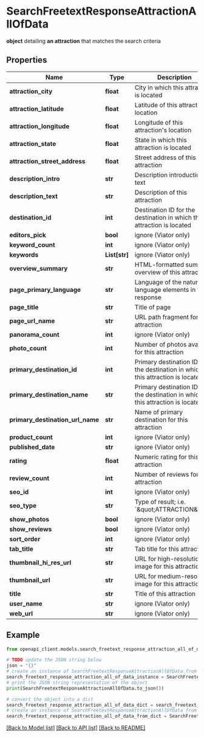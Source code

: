 # SearchFreetextResponseAttractionAllOfData

**object** detailing **an attraction** that matches the search criteria

## Properties

Name | Type | Description | Notes
------------ | ------------- | ------------- | -------------
**attraction_city** | **float** | City in which this attraction is located | [optional] 
**attraction_latitude** | **float** | Latitude of this attraction&#39;s location | [optional] 
**attraction_longitude** | **float** | Longitude of this attraction&#39;s location | [optional] 
**attraction_state** | **float** | State in which this attraction is located | [optional] 
**attraction_street_address** | **float** | Street address of this attraction | [optional] 
**description_intro** | **str** | Description introduction text | [optional] 
**description_text** | **str** | Description of this attraction | [optional] 
**destination_id** | **int** | Destination ID for the destination in which this attraction is located | [optional] 
**editors_pick** | **bool** | ignore (Viator only) | [optional] 
**keyword_count** | **int** | ignore (Viator only) | [optional] 
**keywords** | **List[str]** | ignore (Viator only) | [optional] 
**overview_summary** | **str** | HTML-formatted summary overview of this attraction | [optional] 
**page_primary_language** | **str** | Language of the natural-language elements in this response | [optional] 
**page_title** | **str** | Title of page | [optional] 
**page_url_name** | **str** | URL path fragment for attraction | [optional] 
**panorama_count** | **int** | ignore (Viator only) | [optional] 
**photo_count** | **int** | Number of photos available for this attraction | [optional] 
**primary_destination_id** | **int** | Primary destination ID for the destination in which this attraction is located | [optional] 
**primary_destination_name** | **str** | Primary destination ID for the destination in which this attraction is located | [optional] 
**primary_destination_url_name** | **str** | Name of primary destination for this attraction | [optional] 
**product_count** | **int** | ignore (Viator only) | [optional] 
**published_date** | **str** | ignore (Viator only) | [optional] 
**rating** | **float** | Numeric rating for this attraction | [optional] 
**review_count** | **int** | Number of reviews for this attraction | [optional] 
**seo_id** | **int** | ignore (Viator only) | [optional] 
**seo_type** | **str** | Type of result; i.e. &#x60;\&quot;ATTRACTION\&quot;&#x60; | [optional] 
**show_photos** | **bool** | ignore (Viator only) | [optional] 
**show_reviews** | **bool** | ignore (Viator only) | [optional] 
**sort_order** | **int** | ignore (Viator only) | [optional] 
**tab_title** | **str** | Tab title for this attraction | [optional] 
**thumbnail_hi_res_url** | **str** | URL for high-resolution image for this attraction | [optional] 
**thumbnail_url** | **str** | URL for medium-resolution image for this attraction | [optional] 
**title** | **str** | Title of this attraction | [optional] 
**user_name** | **str** | ignore (Viator only) | [optional] 
**web_url** | **str** | ignore (Viator only) | [optional] 

## Example

```python
from openapi_client.models.search_freetext_response_attraction_all_of_data import SearchFreetextResponseAttractionAllOfData

# TODO update the JSON string below
json = "{}"
# create an instance of SearchFreetextResponseAttractionAllOfData from a JSON string
search_freetext_response_attraction_all_of_data_instance = SearchFreetextResponseAttractionAllOfData.from_json(json)
# print the JSON string representation of the object
print(SearchFreetextResponseAttractionAllOfData.to_json())

# convert the object into a dict
search_freetext_response_attraction_all_of_data_dict = search_freetext_response_attraction_all_of_data_instance.to_dict()
# create an instance of SearchFreetextResponseAttractionAllOfData from a dict
search_freetext_response_attraction_all_of_data_from_dict = SearchFreetextResponseAttractionAllOfData.from_dict(search_freetext_response_attraction_all_of_data_dict)
```
[[Back to Model list]](../README.md#documentation-for-models) [[Back to API list]](../README.md#documentation-for-api-endpoints) [[Back to README]](../README.md)



